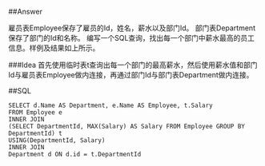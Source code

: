 ##Answer

雇员表Employee保存了雇员的Id，姓名，薪水以及部门Id。
部门表Department保存了部门的Id和名称。
编写一个SQL查询，找出每一个部门中薪水最高的员工信息。样例及结果如上所示。

###Idea
首先使用临时表t查询出每一个部门的最高薪水，然后使用薪水值和部门Id与雇员表Employee做内连接，再通过部门Id与部门表Department做内连接。

##SQL

<pre><code>SELECT d.Name AS Department, e.Name AS Employee, t.Salary 
FROM Employee e 
INNER JOIN 
(SELECT DepartmentId, MAX(Salary) AS Salary FROM Employee GROUP BY DepartmentId) t
USING(DepartmentId, Salary)
INNER JOIN 
Department d ON d.id = t.DepartmentId</code></pre>